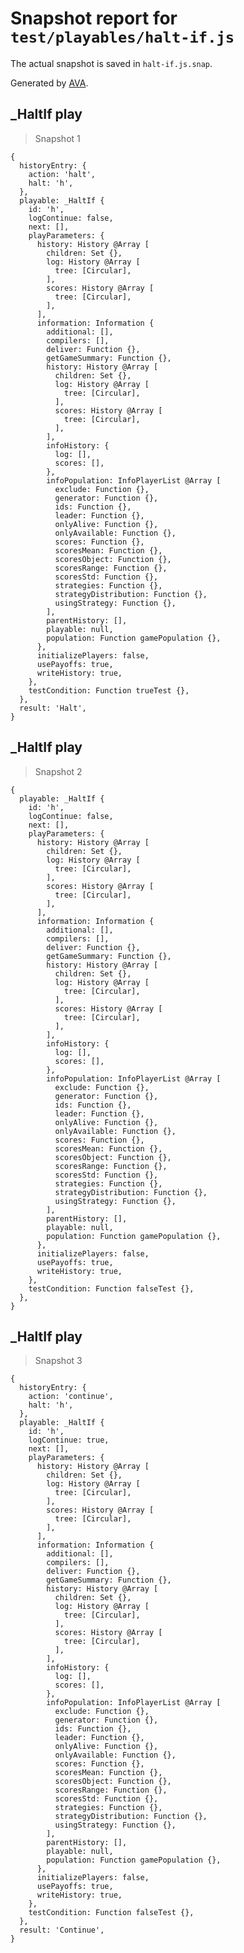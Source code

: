 # Snapshot report for `test/playables/halt-if.js`

The actual snapshot is saved in `halt-if.js.snap`.

Generated by [AVA](https://ava.li).

## _HaltIf play

> Snapshot 1

    {
      historyEntry: {
        action: 'halt',
        halt: 'h',
      },
      playable: _HaltIf {
        id: 'h',
        logContinue: false,
        next: [],
        playParameters: {
          history: History @Array [
            children: Set {},
            log: History @Array [
              tree: [Circular],
            ],
            scores: History @Array [
              tree: [Circular],
            ],
          ],
          information: Information {
            additional: [],
            compilers: [],
            deliver: Function {},
            getGameSummary: Function {},
            history: History @Array [
              children: Set {},
              log: History @Array [
                tree: [Circular],
              ],
              scores: History @Array [
                tree: [Circular],
              ],
            ],
            infoHistory: {
              log: [],
              scores: [],
            },
            infoPopulation: InfoPlayerList @Array [
              exclude: Function {},
              generator: Function {},
              ids: Function {},
              leader: Function {},
              onlyAlive: Function {},
              onlyAvailable: Function {},
              scores: Function {},
              scoresMean: Function {},
              scoresObject: Function {},
              scoresRange: Function {},
              scoresStd: Function {},
              strategies: Function {},
              strategyDistribution: Function {},
              usingStrategy: Function {},
            ],
            parentHistory: [],
            playable: null,
            population: Function gamePopulation {},
          },
          initializePlayers: false,
          usePayoffs: true,
          writeHistory: true,
        },
        testCondition: Function trueTest {},
      },
      result: 'Halt',
    }

## _HaltIf play

> Snapshot 2

    {
      playable: _HaltIf {
        id: 'h',
        logContinue: false,
        next: [],
        playParameters: {
          history: History @Array [
            children: Set {},
            log: History @Array [
              tree: [Circular],
            ],
            scores: History @Array [
              tree: [Circular],
            ],
          ],
          information: Information {
            additional: [],
            compilers: [],
            deliver: Function {},
            getGameSummary: Function {},
            history: History @Array [
              children: Set {},
              log: History @Array [
                tree: [Circular],
              ],
              scores: History @Array [
                tree: [Circular],
              ],
            ],
            infoHistory: {
              log: [],
              scores: [],
            },
            infoPopulation: InfoPlayerList @Array [
              exclude: Function {},
              generator: Function {},
              ids: Function {},
              leader: Function {},
              onlyAlive: Function {},
              onlyAvailable: Function {},
              scores: Function {},
              scoresMean: Function {},
              scoresObject: Function {},
              scoresRange: Function {},
              scoresStd: Function {},
              strategies: Function {},
              strategyDistribution: Function {},
              usingStrategy: Function {},
            ],
            parentHistory: [],
            playable: null,
            population: Function gamePopulation {},
          },
          initializePlayers: false,
          usePayoffs: true,
          writeHistory: true,
        },
        testCondition: Function falseTest {},
      },
    }

## _HaltIf play

> Snapshot 3

    {
      historyEntry: {
        action: 'continue',
        halt: 'h',
      },
      playable: _HaltIf {
        id: 'h',
        logContinue: true,
        next: [],
        playParameters: {
          history: History @Array [
            children: Set {},
            log: History @Array [
              tree: [Circular],
            ],
            scores: History @Array [
              tree: [Circular],
            ],
          ],
          information: Information {
            additional: [],
            compilers: [],
            deliver: Function {},
            getGameSummary: Function {},
            history: History @Array [
              children: Set {},
              log: History @Array [
                tree: [Circular],
              ],
              scores: History @Array [
                tree: [Circular],
              ],
            ],
            infoHistory: {
              log: [],
              scores: [],
            },
            infoPopulation: InfoPlayerList @Array [
              exclude: Function {},
              generator: Function {},
              ids: Function {},
              leader: Function {},
              onlyAlive: Function {},
              onlyAvailable: Function {},
              scores: Function {},
              scoresMean: Function {},
              scoresObject: Function {},
              scoresRange: Function {},
              scoresStd: Function {},
              strategies: Function {},
              strategyDistribution: Function {},
              usingStrategy: Function {},
            ],
            parentHistory: [],
            playable: null,
            population: Function gamePopulation {},
          },
          initializePlayers: false,
          usePayoffs: true,
          writeHistory: true,
        },
        testCondition: Function falseTest {},
      },
      result: 'Continue',
    }

